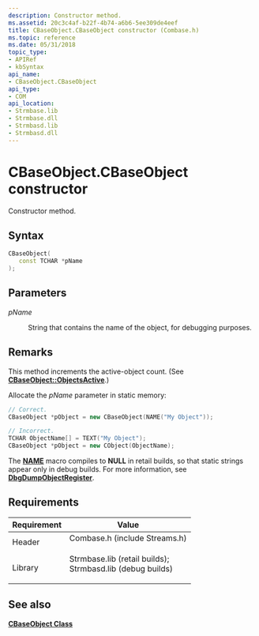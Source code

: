 ```yaml
---
description: Constructor method.
ms.assetid: 20c3c4af-b22f-4b74-a6b6-5ee309de4eef
title: CBaseObject.CBaseObject constructor (Combase.h)
ms.topic: reference
ms.date: 05/31/2018
topic_type: 
- APIRef
- kbSyntax
api_name: 
- CBaseObject.CBaseObject
api_type: 
- COM
api_location: 
- Strmbase.lib
- Strmbase.dll
- Strmbasd.lib
- Strmbasd.dll
---
```


# CBaseObject.CBaseObject constructor

Constructor method.

## Syntax


```C++
CBaseObject(
   const TCHAR *pName
);
```



## Parameters

<dl> <dt>

*pName* 
</dt> <dd>

String that contains the name of the object, for debugging purposes.

</dd> </dl>

## Remarks

This method increments the active-object count. (See [**CBaseObject::ObjectsActive**](cbaseobject-objectsactive.md).)

Allocate the *pName* parameter in static memory:


```C++
// Correct.
CBaseObject *pObject = new CBaseObject(NAME("My Object"));

// Incorrect.
TCHAR ObjectName[] = TEXT("My Object");
CBaseObject *pObject = new CObject(ObjectName);
```



The [**NAME**](name.md) macro compiles to **NULL** in retail builds, so that static strings appear only in debug builds. For more information, see [**DbgDumpObjectRegister**](dbgdumpobjectregister.md).

## Requirements



| Requirement | Value |
|--------------------|--------------------------------------------------------------------------------------------------------------------------------------------------------------------------------------------|
| Header<br/>  | <dl> <dt>Combase.h (include Streams.h)</dt> </dl>                                                                                   |
| Library<br/> | <dl> <dt>Strmbase.lib (retail builds); </dt> <dt>Strmbasd.lib (debug builds)</dt> </dl> |



## See also

<dl> <dt>

[**CBaseObject Class**](cbaseobject.md)
</dt> </dl>

 

 




